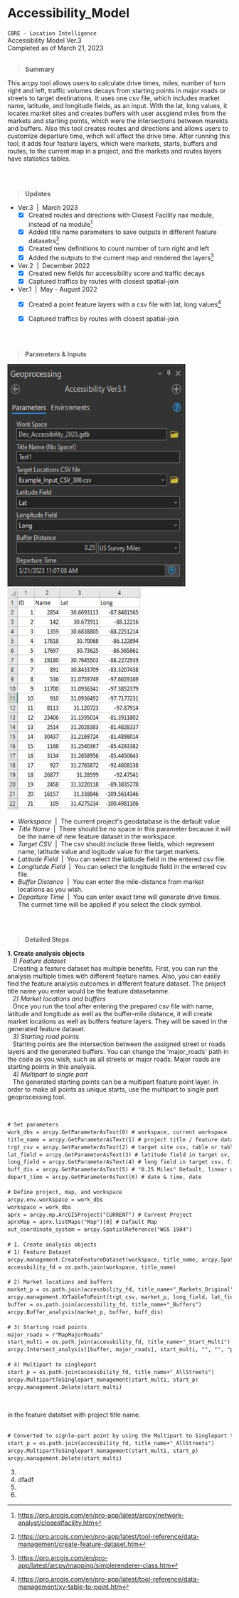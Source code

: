 # Accessibility_Model

`CBRE - Location Intelligence`
<br />Accessibility Model Ver.3
<br />Completed as of March 21, 2023
<br><br>

> **Summary** <br>
 
This arcpy tool allows users to calculate drive times, miles, number of turn right and left, traffic volumes
decays from starting points in major roads or streets to target destinations. It uses one csv file, which includes 
market name, latitude, and longitude fields, as an input. With the lat, long values, it locates market sites and 
creates buffers with user assgiend miles from the markets and starting points, which were the intersections between 
marekts and buffers. Also this tool creates routes and directions and allows users to customize departure time, 
wihch will affect the drive time. After running this tool, it adds four feature layers, which were markets, starts,
buffers and routes, to the current map in a project, and the markets and routes layers have statistics tables.

<br><br>

> **Updates** <br>

* Ver.3 &nbsp;|&nbsp; March 2023 <br>
   - [x] Created routes and directions with Closest Facility nax module, instead of na module[^1]
   - [x] Added title name parameters to save outputs in different feature datasetrs[^2]
   - [X] Created new definitions to count number of turn right and left
   - [X] Added the outputs to the current map and rendered the layers[^3]

* Ver.2 &nbsp;|&nbsp; December 2022 <br>
   - [X] Created new fields for accessibility score and traffic decays
   - [X] Captured traffics by routes with closest spatial-join

* Ver.1 &nbsp;|&nbsp; May - August 2022 <br>
   - [X] Created a point feature layers with a csv file with lat, long values[^4]
   - [X] Captured traffics by routes with closest spatial-join


<br><br>


> **Parameters & Inputs** <br>

<img src="https://github.com/jeonghonkim/Accessibility_Model/blob/main/access_parameters.JPG" width="400" height="500"> &nbsp; &nbsp; <img src="https://github.com/jeonghonkim/Accessibility_Model/blob/main/access_examplecsv.JPG" width="300" height="500"> <br>

* *Workspace* &nbsp;|&nbsp; The current project's geodatabase is the default value
* *Title Name* &nbsp;|&nbsp; There should be no space in this parameter because it will be the name of new feature dataset in the workspace. 
* *Target CSV* &nbsp;|&nbsp; The csv should include three fields, which represent name, latitude value and logitude value for the target markets.
* *Latitude Field* &nbsp;|&nbsp; You can select the latitude field in the entered csv file. 
* *Longitutde Field* &nbsp;|&nbsp; You can select the longitude field in the entered csv file.
* *Buffer Distance* &nbsp;|&nbsp; You can enter the mile-distance from market locations as you wish.
* *Departure Time* &nbsp;|&nbsp; You can enter exact time will generate drive times. The currnet time will be applied if you select the clock symbol.

<br><br>

> **Detailed Steps** <br>

**1. Create analysis objects** <br>
&nbsp;&nbsp;&nbsp;*1) Feature dataset*<br>
&nbsp;&nbsp;&nbsp;Creating a feature dataset has multiple benefits. First, you can run the analysis multiple times with different feature names. Also, you can easily find the feature analysis outcomes in different feature dataset. The project title name you enter would be the feature datasetanme.<br>
&nbsp;&nbsp;&nbsp;*2) Market locations and buffers*<br>
&nbsp;&nbsp;&nbsp;Once you run the tool after entering the prepared csv file with name, latitude and longitude as well as the buffer-mile distance, it will create market locations as well as buffers feature layers. They will be saved in the generated feature dataset.<br>
&nbsp;&nbsp;&nbsp;*3) Starting road points*<br>
&nbsp;&nbsp;&nbsp;Starting points are the intersection between the assigned street or roads layers and the generated buffers. You can change the 'major_roads' path in the code as you wish, such as all streets or major roads. Major roads are starting points in this analysis.<br>
&nbsp;&nbsp;&nbsp;*4) Multipart to single part*<br>
&nbsp;&nbsp;&nbsp;The generated starting points can be a multipart feature point layer. In order to make all points as unique starts, use the multipart to single part geoprocessing tool.<br>

<br>

```diff
# Set parameters
work_dbs = arcpy.GetParameterAsText(0) # workspace, current workspace
title_name = arcpy.GetParameterAsText(1) # project title / feature dataset name, String
trgt_csv = arcpy.GetParameterAsText(2) # target site csv, table or table view
lat_field = arcpy.GetParameterAsText(3) # latitude field in target sv, field
long_field = arcpy.GetParameterAsText(4) # long field in target csv, field
buff_dis = arcpy.GetParameterAsText(5) # "0.25 Miles" Default, linear unit
depart_time = arcpy.GetParameterAsText(6) # date & time, date

# Define project, map, and workspace
arcpy.env.workspace = work_dbs
workspace = work_dbs
aprx = arcpy.mp.ArcGISProject("CURRENT") # Current Project
aprxMap = aprx.listMaps("Map")[0] # Dafault Map
out_coordinate_system = arcpy.SpatialReference("WGS 1984")

# 1. Create analysis objects
# 1) Feature Dataset
arcpy.management.CreateFeatureDataset(workspace, title_name, arcpy.SpatialReference("WGS 1984"))
accessbility_fd = os.path.join(workspace, title_name)

# 2) Market locations and buffers
market_p = os.path.join(accessbility_fd, title_name+"_Markets_Original")
arcpy.management.XYTableToPoint(trgt_csv, market_p, long_field, lat_field, arcpy.SpatialReference("WGS 1984"))
buffer = os.path.join(accessbility_fd, title_name+"_Buffers")
arcpy.Buffer_analysis(market_p, buffer, buff_dis) 

# 3) Starting road points
major_roads = r"MapMajorRoads"
start_multi = os.path.join(accessbility_fd, title_name+"_Start_Multi")
arcpy.Intersect_analysis([buffer, major_roads], start_multi, "", "", "point")

# 4) Multipart to singlepart
start_p = os.path.join(accessbility_fd, title_name+"_AllStreets")
arcpy.MultipartToSinglepart_management(start_multi, start_p)
arcpy.management.Delete(start_multi)

```
<br>

in the feature datatset with project title name. 



```diff

# Converted to signle-part point by using the Multipart to Singlepart tool
start_p = os.path.join(accessbility_fd, title_name+"_AllStreets")
arcpy.MultipartToSinglepart_management(start_multi, start_p)
arcpy.management.Delete(start_multi)
```
3. 
4. dfadf
5. 
6. 

[^1]: https://pro.arcgis.com/en/pro-app/latest/arcpy/network-analyst/closestfacility.htm
[^2]: https://pro.arcgis.com/en/pro-app/latest/tool-reference/data-management/create-feature-dataset.htm
[^3]: https://pro.arcgis.com/en/pro-app/latest/arcpy/mapping/simplerenderer-class.htm
[^4]: https://pro.arcgis.com/en/pro-app/latest/tool-reference/data-management/xy-table-to-point.htm
